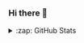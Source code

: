 ### Hi there 👋

<details>
  <summary>:zap: GitHub Stats</summary>

  <img align="left" alt="amdsrinivas's GitHub Stats" src="https://github-readme-stats.codestackr.vercel.app/api?username=amdsrinivas&show_icons=true&hide_border=true" />

</details>
<!--
**amdsrinivas/amdsrinivas** is a ✨ _special_ ✨ repository because its `README.md` (this file) appears on your GitHub profile.

Here are some ideas to get you started:

- 🔭 I’m currently working on ...
- 🌱 I’m currently learning ...
- 👯 I’m looking to collaborate on ...
- 🤔 I’m looking for help with ...
- 💬 Ask me about ...
- 📫 How to reach me: ...
- 😄 Pronouns: ...
- ⚡ Fun fact: ...
-->

